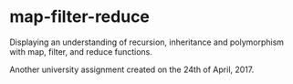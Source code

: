 # map-filter-reduce
Displaying an understanding of recursion, inheritance and polymorphism with map, filter, and reduce functions.

Another university assignment created on the 24th of April, 2017.
